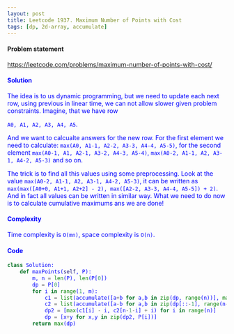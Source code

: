 ```yaml
---
layout: post
title: Leetcode 1937. Maximum Number of Points with Cost
tags: [dp, 2d-array, accumulate]
---
```


#### Problem statement

<a href="https://leetcode.com/problems/maximum-number-of-points-with-cost/"> <font color = blue>https://leetcode.com/problems/maximum-number-of-points-with-cost/

#### Solution
The idea is to us dynamic programming, but we need to update each next row, using previous in linear time, we can not allow slower given problem constraints. Imagine, that we have row

`A0, A1, A2, A3, A4, A5`.

And we want to calcualte answers for the new row. For the first element we need to calculate:
`max(A0, A1-1, A2-2, A3-3, A4-4, A5-5)`, for the second element
`max(A0-1, A1, A2-1, A3-2, A4-3, A5-4)`,
`max(A0-2, A1-1, A2, A3-1, A4-2, A5-3)` and so on.

The trick is to find all this values using some preprocessing. Look at the value  `max(A0-2, A1-1, A2, A3-1, A4-2, A5-3)`, it can be written as `max(max([A0+0, A1+1, A2+2] - 2), max([A2-2, A3-3, A4-4, A5-5]) + 2)`. And in fact all values can be written in similar way. What we need to do now is to calculate cumulative maximums ans we are done!

#### Complexity
Time complexity is `O(mn)`, space complexity is `O(n)`.

#### Code
```python
class Solution:
    def maxPoints(self, P):
        m, n = len(P), len(P[0])
        dp = P[0]
        for i in range(1, m):
            c1 = list(accumulate([a+b for a,b in zip(dp, range(n))], max))
            c2 = list(accumulate([a-b for a,b in zip(dp[::-1], range(n-1,-1,-1))], max))
            dp2 = [max(c1[i] - i, c2[n-1-i] + i) for i in range(n)]
            dp = [x+y for x,y in zip(dp2, P[i])]
        return max(dp)
```